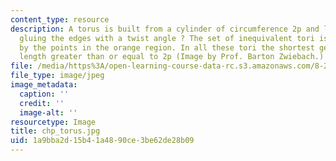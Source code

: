 ```yaml
---
content_type: resource
description: A torus is built from a cylinder of circumference 2p and length T by
  gluing the edges with a twist angle ? The set of inequivalent tori is represented
  by the points in the orange region. In all these tori the shortest geodesic has
  length greater than or equal to 2p (Image by Prof. Barton Zwiebach.)
file: /media/https%3A/open-learning-course-data-rc.s3.amazonaws.com/8-251-string-theory-for-undergraduates-spring-2007/1a9bba2d15b41a4890ce3be62de28b09_chp_torus.jpg
file_type: image/jpeg
image_metadata:
  caption: ''
  credit: ''
  image-alt: ''
resourcetype: Image
title: chp_torus.jpg
uid: 1a9bba2d-15b4-1a48-90ce-3be62de28b09
---
```

